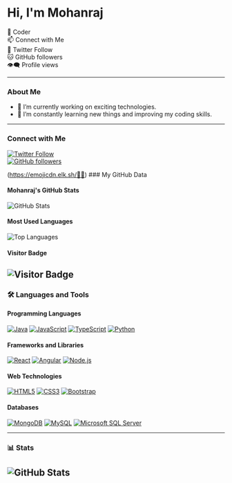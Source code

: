 # Hi, I'm Mohanraj

💫 Coder  
📫 Connect with Me  
🌟 Twitter Follow  
🐱 GitHub followers  
👁️‍🗨️ Profile views

---

### About Me
- 🔭 I’m currently working on exciting  technologies.
- 🌱 I’m constantly learning new things and improving my coding skills.

---
### Connect with Me
[![Twitter Follow](https://img.shields.io/twitter/follow/aryan1403?label=Follow&style=social)](https://x.com/i/flow/login?redirect_after_login=%2Fintent%2Ffollow)  
[![GitHub followers](https://img.shields.io/github/followers/mohanraj-e29?label=Follow&style=social)](https://camo.githubusercontent.com/3aeeb7dae15da2e0769ead378c754e7640b73815275dee1f3d68b8ca9ef8b0a5/68747470733a2f2f696d672e736869656c64732e696f2f6769746875622f666f6c6c6f776572732f617279616e313430333f6c6162656c3d466f6c6c6f77267374796c653d736f6369616c)

(https://emojicdn.elk.sh/🐱‍🚀) ### My GitHub Data


#### Mohanraj's GitHub Stats
![GitHub Stats](https://github-readme-stats.vercel.app/api?username=mohanraj-e29&show_icons=true)


#### Most Used Languages
![Top Languages](https://github-readme-stats.vercel.app/api/top-langs/?username=mohanraj-e29&layout=compact)



#### Visitor Badge
![Visitor Badge](https://camo.githubusercontent.com/145a1322b9c5d885c5826c73ab43e4a49891347f681ce5e216b8cadc355804b8/68747470733a2f2f76697369746f722d62616467652e6c616f62692e6963752f62616467653f706167655f69643d6d6f68616e72616a2d6532392e6d6f68616e72616a2d653239)  
---

### 🛠️ Languages and Tools

#### Programming Languages
[![Java](https://img.shields.io/badge/Java-ED8B00?style=for-the-badge&logo=java&logoColor=white)](https://www.java.com)
[![JavaScript](https://img.shields.io/badge/JavaScript-323330?style=for-the-badge&logo=javascript&logoColor=F7DF1E)](https://developer.mozilla.org/en-US/docs/Web/JavaScript)
[![TypeScript](https://img.shields.io/badge/TypeScript-007ACC?style=for-the-badge&logo=typescript&logoColor=white)](https://www.typescriptlang.org)
[![Python](https://img.shields.io/badge/Python-3776AB?style=for-the-badge&logo=python&logoColor=white)](https://www.python.org)

#### Frameworks and Libraries
[![React](https://img.shields.io/badge/React-20232A?style=for-the-badge&logo=react&logoColor=61DAFB)](https://reactjs.org)
[![Angular](https://img.shields.io/badge/Angular-DD0031?style=for-the-badge&logo=angular&logoColor=white)](https://angular.io)
[![Node.js](https://img.shields.io/badge/Node.js-339933?style=for-the-badge&logo=nodedotjs&logoColor=white)](https://nodejs.org)

#### Web Technologies
[![HTML5](https://img.shields.io/badge/HTML5-E34F26?style=for-the-badge&logo=html5&logoColor=white)](https://developer.mozilla.org/en-US/docs/Web/HTML)
[![CSS3](https://img.shields.io/badge/CSS3-1572B6?style=for-the-badge&logo=css3&logoColor=white)](https://developer.mozilla.org/en-US/docs/Web/CSS)
[![Bootstrap](https://img.shields.io/badge/Bootstrap-563D7C?style=for-the-badge&logo=bootstrap&logoColor=white)](https://getbootstrap.com)

#### Databases
[![MongoDB](https://img.shields.io/badge/MongoDB-4EA94B?style=for-the-badge&logo=mongodb&logoColor=white)](https://www.mongodb.com)
[![MySQL](https://img.shields.io/badge/MySQL-00000F?style=for-the-badge&logo=mysql&logoColor=white)](https://www.mysql.com)
[![Microsoft SQL Server](https://img.shields.io/badge/Microsoft%20SQL%20Server-CC2927?style=for-the-badge&logo=microsoft-sql-server&logoColor=white)](https://www.microsoft.com/en-us/sql-server)



---

### 📊 Stats

![GitHub Stats](https://camo.githubusercontent.com/8810ad3a51226c64ef81a737a1a191014a6e4aeaf531bc942da0ae8b6c8277fa/68747470733a2f2f6769746875622d726561646d652d73747265616b2d73746174732e6865726f6b756170702e636f6d2f3f757365723d617279616e31343033)
---


